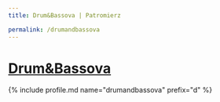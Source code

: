```yaml
---
title: Drum&Bassova | Patromierz

permalink: /drumandbassova
---
```


# [Drum&Bassova](https://patronite.pl/drumandbassova)

{% include profile.md name="drumandbassova" prefix="d" %}
